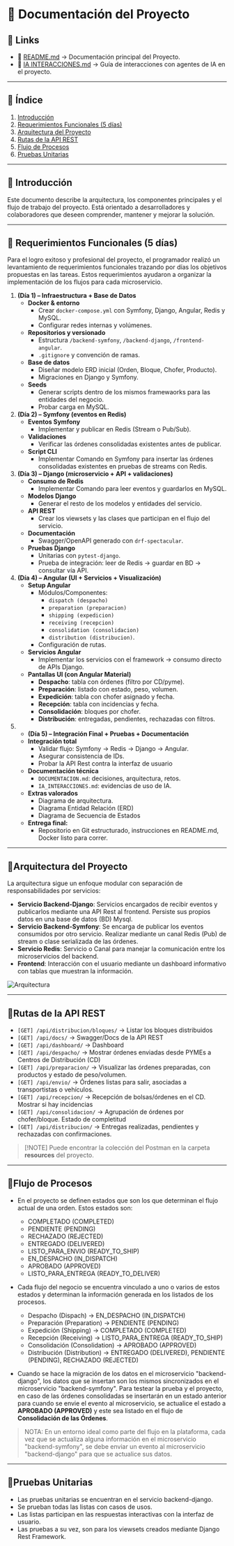 # 📘 Documentación del Proyecto

## 🔗 Links

* 📄 [README.md](./README.md) → Documentación principal del Proyecto.
* 🤖 [IA INTERACCIONES.md](./IA_INTERACCIONES.md) → Guía de interacciones con agentes de IA en el proyecto.

---

## 📑 Índice

1. [Introducción](#-introducción)
2. [Requerimientos Funcionales (5 días)](#-requerimientos-funcionales-5-días)
3. [Arquitectura del Proyecto](#arquitectura-del-proyecto)  
4. [Rutas de la API REST](#rutas-de-la-api-rest)
5. [Flujo de Procesos](#flujo-de-procesos)  
6. [Pruebas Unitarias](#pruebas-unitarias)  

---

## 📖 Introducción


Este documento describe la arquitectura, los componentes principales y el flujo de trabajo del proyecto. Está orientado a desarrolladores y colaboradores que deseen comprender, mantener y mejorar la solución.

---

## 📌 Requerimientos Funcionales (5 días)

Para el logro exitoso y profesional del proyecto, el programador realizó un levantamiento de requerimientos funcionales trazando por días los objetivos propuestas en las tareas. Estos requerimientos ayudaron a organizar la implementación de los flujos para cada microservicio.

1. **(Día 1) – Infraestructura + Base de Datos**
    * **Docker & entorno**
        * Crear `docker-compose.yml` con Symfony, Django, Angular, Redis y MySQL.
        * Configurar redes internas y volúmenes.
    * **Repositorios y versionado**
        * Estructura `/backend-symfony`, `/backend-django`, `/frontend-angular`.
        * `.gitignore` y convención de ramas.
    * **Base de datos**
        * Diseñar modelo ERD inicial (Orden, Bloque, Chofer, Producto).
        * Migraciones en Django y Symfony.
    * **Seeds**
        * Generar scripts dentro de los mismos framewaorks para las entidades del negocio.
        * Probar carga en MySQL.
2. **(Día 2) – Symfony (eventos en Redis)**
    * **Eventos Symfony**
        * Implementar y publicar en Redis (Stream o Pub/Sub).
    * **Validaciones**
        * Verificar las órdenes consolidadas existentes antes de publicar.
    * **Script CLI**
        * Implementar Comando en Symfony para insertar las órdenes consolidadas existentes en pruebas de streams con Redis.
3. **(Día 3) – Django (microservicio + API + validaciones)**
    * **Consumo de Redis**
        * Implementar Comando para leer eventos y guardarlos en MySQL.
    * **Modelos Django**
        * Generar el resto de los modelos y entidades del servicio.
    * **API REST**
        * Crear los viewsets y las clases que participan en el flujo del servicio.
    * **Documentación**
        * Swagger/OpenAPI generado con `drf-spectacular`.
    * **Pruebas Django**
        * Unitarias con `pytest-django`.
        * Prueba de integración: leer de Redis → guardar en BD → consultar vía API.
4. **(Día 4) – Angular (UI + Servicios + Visualización)**
    * **Setup Angular**
        * Módulos/Componentes: 
            * `dispatch (despacho)`
            * `preparation (preparacion)`
            * `shipping (expedicion)`
            * `receiving (recepcion)`
            * `consolidation (consolidacion)`
            * `distribution (distribucion)`.
        * Configuración de rutas.
    * **Servicios Angular**
        * Implementar los servicios con el framework → consumo directo de APIs Django.
    * **Pantallas UI (con Angular Material)**
        * **Despacho**: tabla con órdenes (filtro por CD/pyme).
        * **Preparación**: listado con estado, peso, volumen.
        * **Expedición**: tabla con chofer asignado y fecha.
        * **Recepción**: tabla con incidencias y fecha.
        * **Consolidación**: bloques por chofer.
        * **Distribución**: entregadas, pendientes, rechazadas con filtros.
5. * **(Día 5) – Integración Final + Pruebas + Documentación**
    * **Integración total**
        * Validar flujo: Symfony → Redis → Django → Angular.
        * Asegurar consistencia de IDs.
        * Probar la API Rest contra la interfaz de usuario
    * **Documentación técnica**
        * `DOCUMENTACION.md`: decisiones, arquitectura, retos.
        * `IA_INTERACCIONES.md`: evidencias de uso de IA.
    * **Extras valorados**
        * Diagrama de arquitectura.
        * Diagrama Entidad Relación (ERD)
        * Diagrama de Secuencia de Estados
    * **Entrega final:**
        * Repositorio en Git estructurado, instrucciones en README.md, Docker listo para correr.

---

## 🔹Arquitectura del Proyecto

La arquitectura sigue un enfoque modular con separación de responsabilidades por servicios:

- **Servicio Backend-Django**: Servicios encargados de recibir eventos y publicarlos mediante una API Rest al frontend. Persiste sus propios datos en una base de datos (BD) Mysql.
- **Servicio Backend-Symfony**: Se encarga de publicar los eventos consumidos por otro servicio. Realizar mediante un canal Redis (Pub) de stream o clase serializada de las órdenes.
- **Servicio Redis**: Servicio o Canal para manejar la comunicación entre los microservicios del backend.
- **Frontend**: Interacción con el usuario mediante un dashboard informativo con tablas que muestran la información.

![Arquitectura](resources/architecture%20diagram.png)

---

## 🔹Rutas de la API REST

* `[GET] /api/distribucion/bloques/` →  Listar los bloques distribuidos
* `[GET] /api/docs/` →  Swagger/Docs de la API REST
* `[GET] /api/dashboard/` → Dashboard
* `[GET] /api/despacho/` → Mostrar órdenes enviadas desde PYMEs a Centros de Distribución (CD)
* `[GET] /api/preparacion/` → Visualizar las órdenes preparadas, con productos y estado de peso/volumen.
* `[GET] /api/envio/` → Órdenes listas para salir, asociadas a transportistas o vehículos.
* `[GET] /api/recepcion/` → Recepción de bolsas/órdenes en el CD. Mostrar si hay incidencias
* `[GET] /api/consolidacion/` → Agrupación de órdenes por chofer/bloque. Estado de completitud
* `[GET] /api/distribucion/` → Entregas realizadas, pendientes y rechazadas con confirmaciones.

> [!NOTE] Puede encontrar la colección del Postman en la carpeta **resources** del proyecto.

---

## 🔹Flujo de Procesos

- En el proyecto se definen estados que son los que determinan el flujo actual de una orden. Estos estados son:

    * COMPLETADO (COMPLETED)
    * PENDIENTE (PENDING)
    * RECHAZADO (REJECTED)
    * ENTREGADO (DELIVERED)
    * LISTO_PARA_ENVIO (READY_TO_SHIP)
    * EN_DESPACHO (IN_DISPATCH)
    * APROBADO (APPROVED)
    * LISTO_PARA_ENTREGA (READY_TO_DELIVER)

- Cada flujo del negocio se encuentra vinculado a uno o varios de estos estados y determinan la información generada en los listados de los procesos.

    * Despacho (Dispach) → EN_DESPACHO (IN_DISPATCH)
    * Preparación (Preparation) → PENDIENTE (PENDING)
    * Expedición (Shipping) → COMPLETADO (COMPLETED)
    * Recepción (Receiving) → LISTO_PARA_ENTREGA (READY_TO_SHIP)
    * Consolidación (Consolidation) → APROBADO (APPROVED)
    * Distribución (Distribution) → ENTREGADO (DELIVERED), PENDIENTE (PENDING), RECHAZADO (REJECTED)

- Cuando se hace la migración de los datos en el microservicio "backend-django", los datos que se insertan son los mismos sincronizados en el microservicio "backend-symfony". Para testear la prueba y el proyecto, en caso de las órdenes consolidadas se insertarán en un estado anterior para cuando se envie el evento al microservicio, se actualice el estado a **APROBADO (APPROVED)** y este sea listado en el flujo de **Consolidación de las Órdenes**.

> NOTA: En un entorno ideal como parte del flujo en la plataforma, cada vez que se actualiza alguna información en el microservicio "backend-symfony", se debe enviar un evento al microservicio "backend-django" para que se actualice sus datos.

---

## 🔹Pruebas Unitarias

- Las pruebas unitarias se encuentran en el servicio backend-django.
- Se prueban todas las listas con casos de usos.
- Las listas participan en las respuestas interactivas con la interfaz de usuario.
- Las pruebas a su vez, son para los viewsets creados mediante Django Rest Framework.
